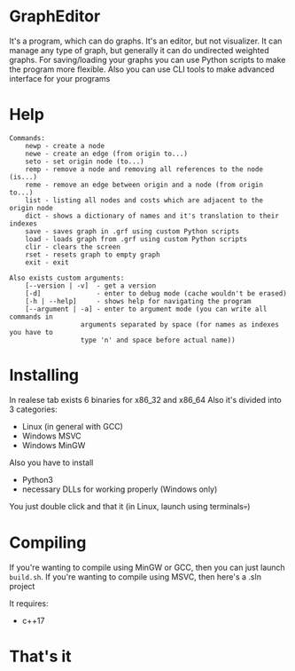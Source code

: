 GraphEditor
===============
It's a program, which can do graphs. It's an editor, but not visualizer.
It can manage any type of graph, but generally it can do undirected weighted graphs.
For saving/loading your graphs you can use Python scripts to make the program more flexible.
Also you can use CLI tools to make advanced interface for your programs

Help
===============
```
Commands:
    newp - create a node
    newe - create an edge (from origin to...)
    seto - set origin node (to...)
    remp - remove a node and removing all references to the node (is...)
    reme - remove an edge between origin and a node (from origin to...)
    list - listing all nodes and costs which are adjacent to the origin node
    dict - shows a dictionary of names and it's translation to their indexes
    save - saves graph in .grf using custom Python scripts
    load - loads graph from .grf using custom Python scripts
    clir - clears the screen
    rset - resets graph to empty graph
    exit - exit

Also exists custom arguments:
    [--version | -v]  - get a version
    [-d]              - enter to debug mode (cache wouldn't be erased)
    [-h | --help]     - shows help for navigating the program
    [--argument | -a] - enter to argument mode (you can write all commands in
                  arguments separated by space (for names as indexes you have to
                  type 'n' and space before actual name))
```

Installing
===============
In realese tab exists 6 binaries for x86_32 and x86_64
Also it's divided into 3 categories:
 -  Linux (in general with GCC)
 -  Windows MSVC
 -  Windows MinGW

Also you have to install
 -  Python3
 -  necessary DLLs for working properly (Windows only)

You just double click and that it (in Linux, launch using terminals💀)


Compiling
===============
If you're wanting to compile using MinGW or GCC, then you can just launch `build.sh`.
If you're wanting to compile using MSVC, then here's a .sln project

It requires:
 -  c++17

That's it
===============
